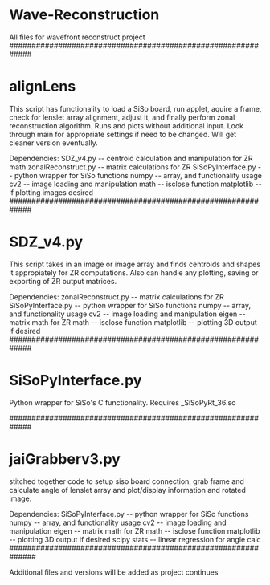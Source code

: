 # Wave-Reconstruction
All files for wavefront reconstruct project
#############################################################
# alignLens

This script has functionality to load a SiSo board, run applet,
aquire a frame, check for lenslet array alignment, adjust it, 
and finally perform zonal reconstruction algorithm. Runs and plots
without additional input. Look through main for appropriate settings
if need to be changed. Will get cleaner version eventually.

Dependencies:
SDZ_v4.py -- centroid calculation and manipulation for ZR math
zonalReconstruct.py -- matrix calculations for ZR
SiSoPyInterface.py -- python wrapper for SiSo functions
numpy -- array, and functionality usage
cv2 -- image loading and manipulation
math -- isclose function
matplotlib -- if plotting images desired
#############################################################
# SDZ_v4.py

This script takes in an image or image array and finds centroids and
shapes it appropiately for ZR computations. Also can handle any plotting,
saving or exporting of ZR output matrices.

Dependencies:
zonalReconstruct.py -- matrix calculations for ZR
SiSoPyInterface.py -- python wrapper for SiSo functions
numpy -- array, and functionality usage
cv2 -- image loading and manipulation
eigen -- matrix math for ZR
math -- isclose function
matplotlib -- plotting 3D output if desired
#############################################################
# SiSoPyInterface.py

Python wrapper for SiSo's C functionality. 
Requires _SiSoPyRt_36.so

#############################################################
# jaiGrabberv3.py

stitched together code to setup siso board connection, grab frame and
calculate angle of lenslet array and plot/display information and 
rotated image.

Dependencies:
SiSoPyInterface.py -- python wrapper for SiSo functions
numpy -- array, and functionality usage
cv2 -- image loading and manipulation
eigen -- matrix math for ZR
math -- isclose function
matplotlib -- plotting 3D output if desired
scipy stats -- linear regression for angle calc
##############################################################

Additional files and versions will be added as project continues
